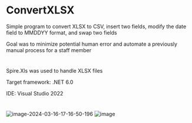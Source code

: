 # ConvertXLSX
Simple program to convert XLSX to CSV, insert two fields, modify the date field to MMDDYY format, and swap two fields

Goal was to minimize potential human error and automate a previously manual process for a staff member
#
Spire.Xls was used to handle XLSX files

Target framework: .NET 6.0

IDE: Visual Studio 2022
#
![image-2024-03-16-17-16-50-196](https://github.com/mkylman/ConvertXLSX/assets/66576922/fc6ac71d-4271-4ef2-938e-80a7815f7235)
![image](https://github.com/mkylman/ConvertXLSX/assets/66576922/1a3ab9ea-5790-4329-ad66-e1ea1430d18d)
